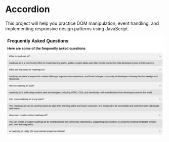 # Accordion

This project will help you practice DOM manipulation, event handling, and implementing responsive design patterns using JavaScript.


<img src="../assets/accordion.png" />
